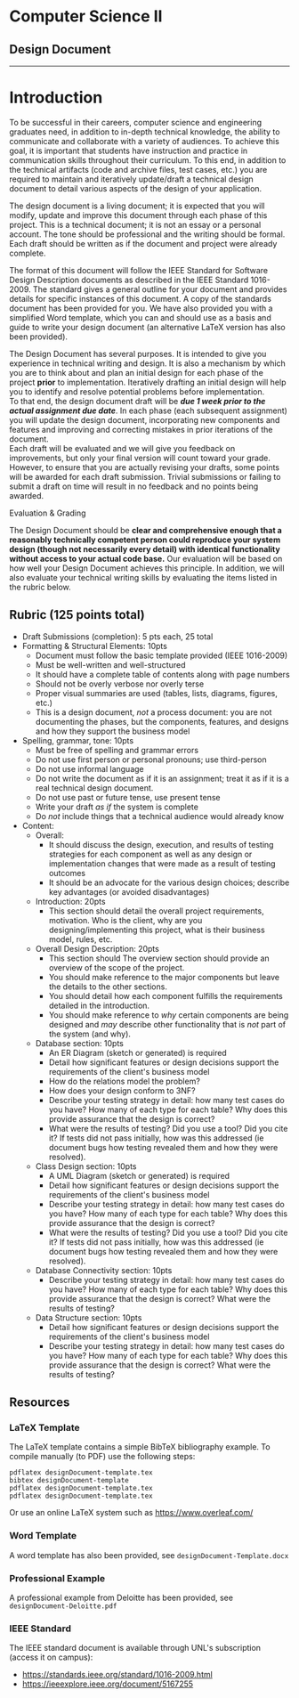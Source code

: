 # Computer Science II
## Design Document
---

# Introduction

To be successful in their careers, computer science and engineering graduates
need, in addition to in-depth technical knowledge, the ability to communicate
and collaborate with a variety of audiences. To achieve this goal, it is
important that students have instruction and practice in communication skills
throughout their curriculum.  To this end, in addition to the technical
artifacts (code and archive files, test cases, etc.) you are required to
maintain and iteratively update/draft a technical design document to detail
various aspects of the design of your application.

The design document is a living document; it is expected that you will modify,
update and improve this document through each phase of this project.   This is
a technical document; it is not an essay or a personal account.  The
tone should be professional and the writing should be formal.  Each draft should
be written as if the document and project were already complete.

The format of this document will follow the IEEE Standard for Software Design
Description documents as described in the IEEE Standard 1016-2009.  The standard
gives a general outline for your document and provides details for specific
instances of this document.  A copy of the standards document has been provided
for you.  We have also provided you with a simplified Word template, which you
can and should use as a basis and guide to write your design document (an
alternative LaTeX version has also been provided).

The Design Document has several purposes.  It is intended to give you experience
in technical writing and design.  It is also a mechanism by which you are
to think about and plan an initial design for each phase of the project
**prior** to implementation.  Iteratively drafting an initial design will help
you to identify and resolve potential problems before implementation.  
To that end, the design document draft will be ***due 1 week prior to the actual
assignment due date***.  In each phase (each subsequent assignment) you will
update the design document, incorporating new components and features and
improving and correcting mistakes in prior iterations of the document.  
Each draft will be evaluated and we will give you feedback on improvements, but
only your final version will count toward your grade.  However, to ensure that
you are actually revising your drafts, some points will be awarded for each
draft submission.  Trivial submissions or failing to submit a draft on time
will result in no feedback and no points being awarded.

Evaluation & Grading

The Design Document should be **clear and comprehensive enough that a reasonably
technically competent person could reproduce your system design (though not
necessarily every detail) with identical functionality without access to your
actual code base.**  Our evaluation will be based on how well your Design
Document achieves this principle.  In addition, we will also evaluate your
technical writing skills by evaluating the items listed in the rubric below.

## Rubric (125 points total)

* Draft Submissions (completion): 5 pts each, 25 total
* Formatting & Structural Elements: 10pts
  * Document must follow the basic template provided (IEEE 1016-2009)
  * Must be well-written and well-structured
  * It should have a complete table of contents along with page numbers
  * Should not be overly verbose nor overly terse
  * Proper visual summaries are used (tables, lists, diagrams, figures, etc.)
  * This is a design document, *not* a process document: you are not documenting
    the phases, but the components, features, and designs and how they support
    the business model
* Spelling, grammar, tone: 10pts
  * Must be free of spelling and grammar errors
  * Do not use first person or personal pronouns; use third-person
  * Do not use informal language
  * Do not write the document as if it is an assignment; treat it as if it is
    a real technical design document.
  * Do not use past or future tense, use present tense
  * Write your draft *as if* the system is complete
  * Do *not* include things that a technical audience would already know
* Content:
  * Overall:
    * It should discuss the design, execution, and results of testing strategies for each component as well as any design or implementation changes that were made as a result of testing outcomes
    * It should be an advocate for the various design choices; describe key advantages (or avoided disadvantages)
  * Introduction: 20pts
    * This section should detail the overall project requirements, motivation.
      Who is the client, why are you designing/implementing this project, what
      is their business model, rules, etc.
  * Overall Design Description: 20pts
    * This section should  The overview section should provide an overview of
    the scope of the project.  
    * You should make reference to the major components but leave the details
      to the other sections.
    * You should detail how each component fulfills the requirements detailed in
      the introduction.
    * You should make reference to *why* certain components are being designed
      and *may* describe other functionality that is *not* part of the system
      (and why).
  * Database section: 10pts
    * An ER Diagram (sketch or generated) is required
    * Detail how significant features or design decisions support the requirements
      of the client's business model
    * How do the relations model the problem?
    * How does your design conform to 3NF?
    * Describe your testing strategy in detail: how many test cases do you have?
      How many of each type for each table?  Why does this provide assurance that
      the design is correct?  
    * What were the results of testing? Did you use a tool? Did you cite it?  If
      tests did not pass initially, how was this addressed (ie document bugs
      how testing revealed them and how they were resolved).
  * Class Design section: 10pts
    * A UML Diagram (sketch or generated) is required
    * Detail how significant features or design decisions support the requirements
      of the client's business model
    * Describe your testing strategy in detail: how many test cases do you have?
      How many of each type for each table?  Why does this provide assurance that
      the design is correct?  
    * What were the results of testing? Did you use a tool? Did you cite it?  If
      tests did not pass initially, how was this addressed (ie document bugs
      how testing revealed them and how they were resolved).
  * Database Connectivity section: 10pts
    * Describe your testing strategy in detail: how many test cases do you have?
      How many of each type for each table?  Why does this provide assurance that
      the design is correct?  What were the results of testing?
  * Data Structure section: 10pts
    * Detail how significant features or design decisions support the requirements
      of the client's business model
    * Describe your testing strategy in detail: how many test cases do you have?
      How many of each type for each table?  Why does this provide assurance that
      the design is correct?  What were the results of testing?

## Resources

### LaTeX Template

The LaTeX template contains a simple BibTeX bibliography example.
To compile manually (to PDF) use the following steps:

```
pdflatex designDocument-template.tex
bibtex designDocument-template
pdflatex designDocument-template.tex
pdflatex designDocument-template.tex
```

Or use an online LaTeX system such as <https://www.overleaf.com/>

### Word Template

A word template has also been provided, see `designDocument-Template.docx`

### Professional Example

A professional example from Deloitte has been provided, see `designDocument-Deloitte.pdf`

### IEEE Standard

The IEEE standard document is available through UNL's subscription (access
it on campus):
  * <https://standards.ieee.org/standard/1016-2009.html>
  * <https://ieeexplore.ieee.org/document/5167255>
